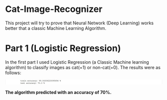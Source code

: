 # Cat-Image-Recognizer
This project will try to prove that Neural Network (Deep Learning) works better that a classic Machine Learning Algorithm.
# Part 1 (Logistic Regression)
In the first part I used Logistic Regression (a Classic Machine learning algorithm) to classify images as cat(=1) or non-cat(=0).
The results were as follows:

![](/Screenshot_1.jpg)

**The algorithm predicted with an accuracy of 70%.**
